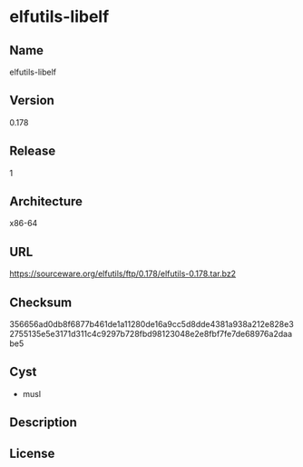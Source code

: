 # elfutils-libelf

## Name
elfutils-libelf

## Version
0.178

## Release
1

## Architecture
x86-64

## URL
https://sourceware.org/elfutils/ftp/0.178/elfutils-0.178.tar.bz2

## Checksum
356656ad0db8f6877b461de1a11280de16a9cc5d8dde4381a938a212e828e32755135e5e3171d311c4c9297b728fbd98123048e2e8fbf7fe7de68976a2daabe5

## Cyst
* musl

## Description

## License

